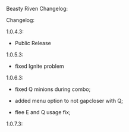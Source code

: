Beasty Riven Changelog:

Changelog:

1.0.4.3:

- Public Release

1.0.5.3:

- fixed Ignite problem

1.0.6.3:

- fixed Q minions during combo;

- added menu option to not gapcloser with Q;

- flee E and Q usage fix;

1.0.7.3: